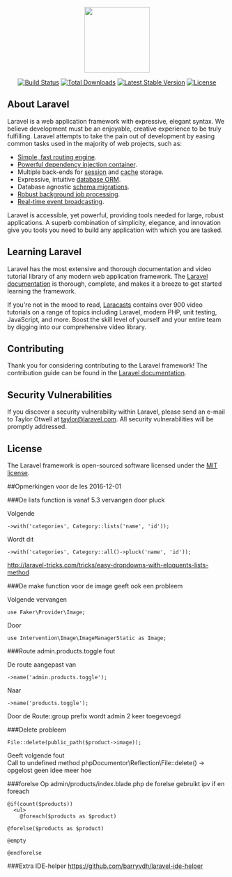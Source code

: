 <p align="center"><a href="https://laravel.com" target="_blank"><img width="150"src="https://laravel.com/laravel.png"></a></p>

<p align="center">
<a href="https://travis-ci.org/laravel/framework"><img src="https://travis-ci.org/laravel/framework.svg" alt="Build Status"></a>
<a href="https://packagist.org/packages/laravel/framework"><img src="https://poser.pugx.org/laravel/framework/d/total.svg" alt="Total Downloads"></a>
<a href="https://packagist.org/packages/laravel/framework"><img src="https://poser.pugx.org/laravel/framework/v/stable.svg" alt="Latest Stable Version"></a>
<a href="https://packagist.org/packages/laravel/framework"><img src="https://poser.pugx.org/laravel/framework/license.svg" alt="License"></a>
</p>

## About Laravel

Laravel is a web application framework with expressive, elegant syntax. We believe development must be an enjoyable, creative experience to be truly fulfilling. Laravel attempts to take the pain out of development by easing common tasks used in the majority of web projects, such as:

- [Simple, fast routing engine](https://laravel.com/docs/routing).
- [Powerful dependency injection container](https://laravel.com/docs/container).
- Multiple back-ends for [session](https://laravel.com/docs/session) and [cache](https://laravel.com/docs/cache) storage.
- Expressive, intuitive [database ORM](https://laravel.com/docs/eloquent).
- Database agnostic [schema migrations](https://laravel.com/docs/migrations).
- [Robust background job processing](https://laravel.com/docs/queues).
- [Real-time event broadcasting](https://laravel.com/docs/broadcasting).

Laravel is accessible, yet powerful, providing tools needed for large, robust applications. A superb combination of simplicity, elegance, and innovation give you tools you need to build any application with which you are tasked.

## Learning Laravel

Laravel has the most extensive and thorough documentation and video tutorial library of any modern web application framework. The [Laravel documentation](https://laravel.com/docs) is thorough, complete, and makes it a breeze to get started learning the framework.

If you're not in the mood to read, [Laracasts](https://laracasts.com) contains over 900 video tutorials on a range of topics including Laravel, modern PHP, unit testing, JavaScript, and more. Boost the skill level of yourself and your entire team by digging into our comprehensive video library.

## Contributing

Thank you for considering contributing to the Laravel framework! The contribution guide can be found in the [Laravel documentation](http://laravel.com/docs/contributions).

## Security Vulnerabilities

If you discover a security vulnerability within Laravel, please send an e-mail to Taylor Otwell at taylor@laravel.com. All security vulnerabilities will be promptly addressed.

## License

The Laravel framework is open-sourced software licensed under the [MIT license](http://opensource.org/licenses/MIT).


##Opmerkingen voor de les 2016-12-01

###De lists function is vanaf 5.3 vervangen door pluck  

Volgende
```
->with('categories', Category::lists('name', 'id'));
```
Wordt dit
```
->with('categories', Category::all()->pluck('name', 'id'));
```
http://laravel-tricks.com/tricks/easy-dropdowns-with-eloquents-lists-method

###De make function voor de image geeft ook een probleem  

Volgende vervangen 
```
use Faker\Provider\Image;
```

Door  
```
use Intervention\Image\ImageManagerStatic as Image;
```
###Route admin.products.toggle fout

De route aangepast van  
```
->name('admin.products.toggle');
```
Naar 
```
->name('products.toggle');
``` 
Door de Route::group prefix wordt admin 2 keer toegevoegd

###Delete probleem
```
File::delete(public_path($product->image));
```
Geeft volgende fout  
Call to undefined method phpDocumentor\Reflection\File::delete() -> opgelost geen idee meer hoe

###forelse
Op admin/products/index.blade.php de forelse gebruikt ipv if en foreach
```
@if(count($products))
  <ul>
    @foreach($products as $product)
```
```
@forelse($products as $product)

@empty

@endforelse
```

                

###Extra IDE-helper
https://github.com/barryvdh/laravel-ide-helper


